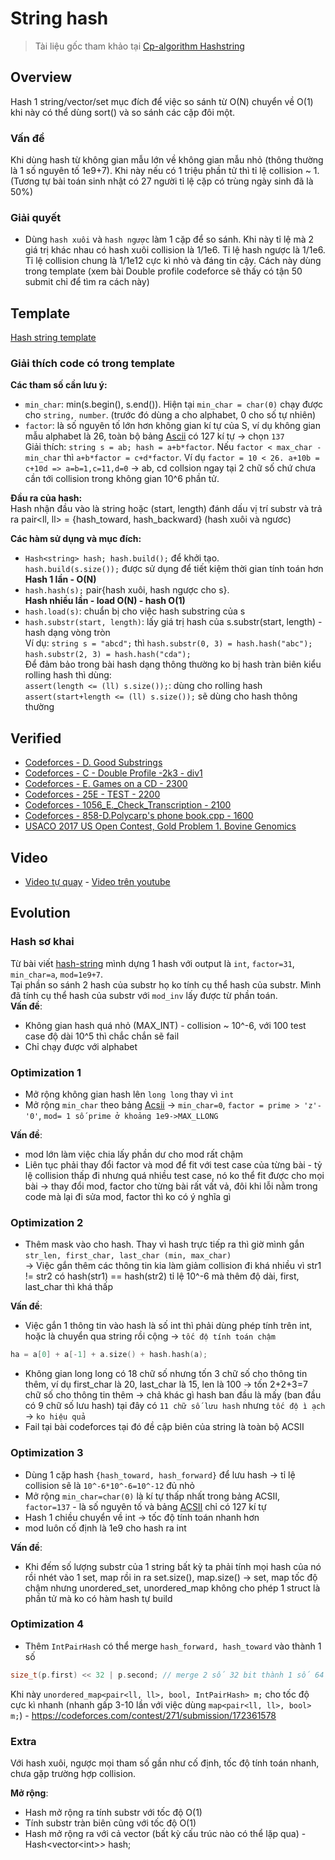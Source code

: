 # String hash
> Tài liệu gốc tham khảo tại [Cp-algorithm Hashstring](https://cp-algorithms.com/string/string-hashing.html#improve-no-collision-probability)

## Overview
Hash 1 string/vector/set mục đích để việc so sánh từ O(N) chuyển về O(1) khi này có thể dùng sort() và so sánh các cặp đôi một.

### Vấn đề
Khi dùng hash từ không gian mẫu lớn về không gian mẫu nhỏ (thông thường là 1 số nguyên tố 1e9+7). Khi này nếu có 1 triệu phần tử thì tỉ lệ collision ~ 1. (Tương tự bài toán sinh nhật có 27 người tỉ lệ cặp có trùng ngày sinh đã là 50%)
### Giải quyết
* Dùng `hash xuôi` và `hash ngược` làm 1 cặp để so sánh. Khi này tỉ lệ mà 2 giá trị khác nhau có hash xuôi collision là 1/1e6. Tỉ lệ hash ngược là 1/1e6. Tỉ lệ collision chung là 1/1e12 cực kì nhỏ và đáng tin cậy. Cách này dùng trong template (xem bài Double profile codeforce sẽ thấy có tận 50 submit chỉ để tìm ra cách này)

## Template

[Hash string template](https://github.com/conlacda/noteforprofessionals/blob/master/programming-language/C%2B%2B/snippet/hash-string.sublime-snippet)

### Giải thích code có trong template

**Các tham số cần lưu ý:**
* `min_char`: min(s.begin(), s.end()). Hiện tại `min_char = char(0)` chạy được cho `string, number`. (trước đó dùng a cho alphabet, 0 cho số tự nhiên)
* `factor`: là số nguyên tố lớn hơn không gian kí tự của S, ví dụ không gian mẫu alphabet là 26, toàn bộ bảng [Ascii](https://www.asciitable.com/) có 127 kí tự -> chọn `137`   
    Giải thích: `string s = ab; hash = a+b*factor`. Nếu `factor < max_char - min_char` thì `a+b*factor = c+d*factor`. Ví dụ `factor = 10 < 26. a+10b = c+10d => a=b=1,c=11,d=0` -> ab, cd collsion ngay tại 2 chữ số chứ chưa cần tới collision trong không gian 10^6 phần tử. 

**Đầu ra của hash:**  
Hash nhận đầu vào là string hoặc (start, length) đánh dấu vị trí substr và trả ra pair<ll, ll> = {hash_toward, hash_backward} (hash xuôi và ngươc)  

**Các hàm sử dụng và mục đích:**  

* `Hash<string> hash; hash.build();` để khởi tạo.  
    `hash.build(s.size());` được sử dụng để tiết kiệm thời gian tính toán hơn  
**Hash 1 lần - O(N)**
* `hash.hash(s);` pair{hash xuôi, hash ngược cho s}.  
**Hash nhiều lần - load O(N) - hash O(1)**  
* `hash.load(s)`: chuẩn bị cho việc hash substring của s  
* `hash.substr(start, length)`: lấy giá trị hash của s.substr(start, length) - hash dạng vòng tròn   
    Ví dụ: `string s = "abcd";` thì `hash.substr(0, 3) = hash.hash("abc");` `hash.substr(2, 3) = hash.hash("cda");`  
    Để đảm bảo trong bài hash dạng thông thường ko bị hash tràn biên kiểu rolling hash thì dùng:   
    `assert(length <= (ll) s.size());`: dùng cho rolling hash  
    `assert(start+length <= (ll) s.size());` sẽ dùng cho hash thông thường  

## Verified

* [Codeforces - D. Good Substrings](https://github.com/conlacda/algo-practice/blob/master/code-force/medium1600-2100/271D%20-%20%20Good%20Substrings.cpp)
* [Codeforces - C - Double Profile -2k3 - div1](https://github.com/conlacda/algo-practice/blob/master/code-force/hard-from-2200/154C%20-%20Double%20Profiles.cpp)
* [Codeforces - E. Games on a CD - 2300](https://github.com/conlacda/algo-practice/blob/master/code-force/hard-from-2200/727E%20-%20Games%20on%20a%20CD.cpp)
* [Codeforces - 25E - TEST - 2200](https://github.com/conlacda/algo-practice/blob/master/code-force/hard-from-2200/25E-Test.cpp)
* [Codeforces - 1056_E._Check_Transcription - 2100](https://github.com/conlacda/algo-practice/blob/master/code-force/medium1600-2100/1056_E._Check_Transcription.cpp) 
* [Codeforces - 858-D.Polycarp's phone book.cpp - 1600](https://github.com/conlacda/algo-practice/blob/master/code-force/medium1600-2100/858-D.Polycarp's%20phone%20book.cpp)
* [USACO 2017 US Open Contest, Gold
Problem 1. Bovine Genomics](https://github.com/conlacda/algo-practice/blob/master/usaco/Bovine%20Genomics.cpp)

## Video
* [Video tự quay](https://github.com/conlacda/algo-video/blob/main/string/cp-algorithm/hash-string.mp4) - [Video trên youtube](https://youtu.be/h63aZD-ta-Q)

## Evolution
### Hash sơ khai
Từ bài viết [hash-string](https://cp-algorithms.com/string/string-hashing.html) mình dựng 1 hash với output là `int`, `factor=31`, `min_char=a`, `mod=1e9+7`.  
Tại phần so sánh 2 hash của substr họ ko tính cụ thể hash của substr. Mình đã tính cụ thể hash của substr với `mod_inv` lấy được từ phần toán.  
**Vấn đề**:  
* Không gian hash quá nhỏ (MAX_INT) - collision ~ 10^-6, với 100 test case độ dài 10^5 thì chắc chắn sẽ fail  
* Chỉ chạy được với alphabet  
### Optimization 1
* Mở rộng không gian hash lên `long long` thay vì `int`
* Mở rộng `min_char` theo bảng [Acsii](https://www.asciitable.com/) -> `min_char=0`, `factor = prime > 'z'-'0'`, `mod= 1 số prime ở khoảng 1e9->MAX_LLONG`  

**Vấn đề**:  
* mod lớn làm việc chia lấy phần dư cho mod rất chậm
* Liên tục phải thay đổi factor và mod để fit với test case của từng bài - tỷ lệ collision thấp đi nhưng quá nhiều test case, nó ko thể fit được cho mọi bài -> thay đổi mod, factor cho từng bài rất vất vả, đôi khi lỗi nằm trong code mà lại đi sửa mod, factor thì ko có ý nghĩa gì
### Optimization 2
* Thêm mask vào cho hash. Thay vì hash trực tiếp ra thì giờ mình gắn `str_len, first_char, last_char (min, max_char)`  
->  Việc gắn thêm các thông tin kia làm giảm collision đi khá nhiều vì str1 != str2 có hash(str1) == hash(str2) tỉ lệ 10^-6 mà thêm độ dài, first, last_char thì khá thấp

**Vấn đề**:  
* Việc gắn 1 thông tin vào hash là số int thì phải dùng phép tính trên int, hoặc là chuyển qua string rồi cộng -> `tốc độ tính toán chậm`
```c++
ha = a[0] + a[-1] + a.size() + hash.hash(a);
```
* Không gian long long có 18 chữ số nhưng tốn 3 chữ số cho thông tin thêm, ví dụ first_char là 20, last_char là 15, len là 100 -> tốn 2+2+3=7 chữ số cho thông tin thêm -> chả khác gì hash ban đầu là mấy (ban đầu có 9 chữ số lưu hash) tại đây có `11 chữ số lưu hash` nhưng `tốc độ ì ạch` -> `ko hiệu quả`  
* Fail tại bài codeforces tại đó đề cập biên của string là toàn bộ ACSII
### Optimization 3
* Dùng 1 cặp hash `{hash_toward, hash_forward}` để lưu hash -> tỉ lệ collision sẽ là `10^-6*10^-6=10^-12` đủ nhỏ
* Mở rộng `min_char=char(0)` là kí tự thấp nhất trong bảng ACSII, `factor=137` - là số nguyên tố và bảng [ACSII](https://www.asciitable.com/) chỉ có 127 kí tự
* Hash 1 chiều chuyển về int -> tốc độ tính toán nhanh hơn
* mod luôn cố định là 1e9 cho hash ra int

**Vấn đề**:
* Khi đếm số lượng substr của 1 string bất kỳ ta phải tính mọi hash của nó rồi nhét vào 1 set, map rồi in ra set.size(), map.size() -> set, map tốc độ chậm nhưng unordered_set, unordered_map không cho phép 1 struct là phần tử mà ko có hàm hash tự build
### Optimization 4
* Thêm `IntPairHash` có thể merge `hash_forward, hash_toward` vào thành 1 số
```c++
size_t(p.first) << 32 | p.second; // merge 2 số 32 bit thành 1 số 64 bit với O(1)
```
Khi này `unordered_map<pair<ll, ll>, bool, IntPairHash> m;` cho tốc độ cực kì nhanh (nhanh gấp 3-10 lần với việc dùng `map<pair<ll, ll>, bool> m;`) - https://codeforces.com/contest/271/submission/172361578
### Extra
Với hash xuôi, ngược mọi tham số gần như cố định, tốc độ tính toán nhanh, chưa gặp trường hợp collision.  

**Mở rộng**:
* Hash mở rộng ra tính substr với tốc độ O(1)
* Tính substr tràn biên cũng với tốc độ O(1)
* Hash mở rộng ra với cả vector (bất kỳ cấu trúc nào có thể lặp qua) - Hash\<vector\<int\>\> hash;
